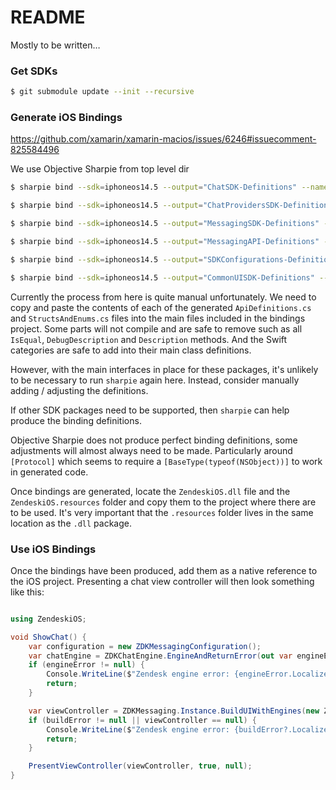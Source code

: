 # README #

Mostly to be written…

### Get SDKs

```bash
$ git submodule update --init --recursive
```

### Generate iOS Bindings

https://github.com/xamarin/xamarin-macios/issues/6246#issuecomment-825584496

We use Objective Sharpie from top level dir

```bash
$ sharpie bind --sdk=iphoneos14.5 --output="ChatSDK-Definitions" --namespace="ZendeskiOS" --scope="chat_sdk_ios/ChatSDK.framework/Headers" "chat_sdk_ios/ChatSDK.framework/Headers/ChatSDK-Swift.h"

$ sharpie bind --sdk=iphoneos14.5 --output="ChatProvidersSDK-Definitions" --namespace="ZendeskiOS" --scope="chat_providers_sdk_ios/ChatProvidersSDK.framework/Headers" "chat_providers_sdk_ios/ChatProvidersSDK.framework/Headers/ChatProvidersSDK-Swift.h"

$ sharpie bind --sdk=iphoneos14.5 --output="MessagingSDK-Definitions" --namespace="ZendeskiOS" --scope="messaging_sdk_ios/MessagingSDK.framework/Headers" "messaging_sdk_ios/MessagingSDK.framework/Headers/MessagingSDK-Swift.h"

$ sharpie bind --sdk=iphoneos14.5 --output="MessagingAPI-Definitions" --namespace="ZendeskiOS" --scope="messagingapi_sdk_ios/MessagingAPI.framework/Headers" "messagingapi_sdk_ios/MessagingAPI.framework/Headers/MessagingAPI-Swift.h"

$ sharpie bind --sdk=iphoneos14.5 --output="SDKConfigurations-Definitions" --namespace="ZendeskiOS" --scope="sdkconfigurations_sdk_ios/SDKConfigurations.framework/Headers" "sdkconfigurations_sdk_ios/SDKConfigurations.framework/Headers/SDKConfigurations-Swift.h"

$ sharpie bind --sdk=iphoneos14.5 --output="CommonUISDK-Definitions" --namespace="ZendeskiOS" --scope="commonui_sdk_ios/CommonUISDK.framework/Headers" "commonui_sdk_ios/CommonUISDK.framework/Headers/CommonUISDK-Swift.h"
```

Currently the process from here is quite manual unfortunately. We need to copy and paste the contents of each of the generated `ApiDefinitions.cs` and `StructsAndEnums.cs` files into the main files included in the bindings project. Some parts will not compile and are safe to remove such as all `IsEqual`, `DebugDescription` and `Description` methods. And the Swift categories are safe to add into their main class definitions.

However, with the main interfaces in place for these packages, it's unlikely to be necessary to run `sharpie` again here. Instead, consider manually adding / adjusting the definitions.

If other SDK packages need to be supported, then `sharpie` can help produce the binding definitions.

Objective Sharpie does not produce perfect binding definitions, some adjustments will almost always need to be made. Particularly around `[Protocol]` which seems to require a `[BaseType(typeof(NSObject))]` to work in generated code.



Once bindings are generated, locate the `ZendeskiOS.dll` file and the `ZendeskiOS.resources` folder and copy them to the project where there are to be used. It's very important that the `.resources` folder lives in the same location as the `.dll` package.


### Use iOS Bindings

Once the bindings have been produced, add them as a native reference to the iOS project. Presenting a chat view controller will then look something like this:

```csharp

using ZendeskiOS;

void ShowChat() {
    var configuration = new ZDKMessagingConfiguration();
    var chatEngine = ZDKChatEngine.EngineAndReturnError(out var engineError);
    if (engineError != null) {
        Console.WriteLine($"Zendesk engine error: {engineError.LocalizedDescription}");
        return;
    }

    var viewController = ZDKMessaging.Instance.BuildUIWithEngines(new ZDKEngine[] { chatEngine }, new ZDKConfiguration[] { configuration }, out var buildError);
    if (buildError != null || viewController == null) {
        Console.WriteLine($"Zendesk engine error: {buildError?.LocalizedDescription}");
        return;
    }

    PresentViewController(viewController, true, null);
}
```